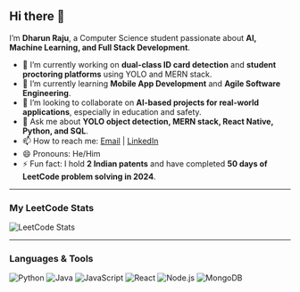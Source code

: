 ## Hi there 👋

I’m **Dharun Raju**, a Computer Science student passionate about **AI, Machine Learning, and Full Stack Development**.  

- 🔭 I’m currently working on **dual-class ID card detection** and **student proctoring platforms** using YOLO and MERN stack.  
- 🌱 I’m currently learning **Mobile App Development** and **Agile Software Engineering**.  
- 👯 I’m looking to collaborate on **AI-based projects for real-world applications**, especially in education and safety.  
- 💬 Ask me about **YOLO object detection, MERN stack, React Native, Python, and SQL**.  
- 📫 How to reach me: [Email](mailto:dharunraju7@gmail.com) | [LinkedIn](https://www.linkedin.com/in/dharun-raj-r-56313b267/)  
- 😄 Pronouns: He/Him  
- ⚡ Fun fact: I hold **2 Indian patents** and have completed **50 days of LeetCode problem solving in 2024**.

---

### My LeetCode Stats
![LeetCode Stats](https://leetcard.jacoblin.cool/raju_2510?theme=dark)

---

### Languages & Tools
![Python](https://img.shields.io/badge/Python-3776AB?style=for-the-badge&logo=python&logoColor=white)
![Java](https://img.shields.io/badge/Java-007396?style=for-the-badge&logo=java&logoColor=white)
![JavaScript](https://img.shields.io/badge/JavaScript-F7DF1E?style=for-the-badge&logo=javascript&logoColor=black)
![React](https://img.shields.io/badge/React-61DAFB?style=for-the-badge&logo=react&logoColor=black)
![Node.js](https://img.shields.io/badge/Node.js-339933?style=for-the-badge&logo=nodedotjs&logoColor=white)
![MongoDB](https://img.shields.io/badge/MongoDB-47A248?style=for-the-badge&logo=mongodb&logoColor=white)
